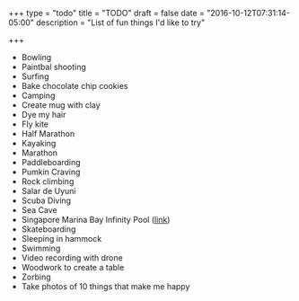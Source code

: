 +++
type = "todo"
title = "TODO"
draft = false
date = "2016-10-12T07:31:14-05:00"
description = "List of fun things I'd like to try"

+++

- Bowling
- Paintbal shooting
- Surfing
- Bake chocolate chip cookies
- Camping
- Create mug with clay
- Dye my hair
- Fly kite
- Half Marathon
- Kayaking
- Marathon
- Paddleboarding
- Pumkin Craving
- Rock climbing
- Salar de Uyuni
- Scuba Diving
- Sea Cave
- Singapore Marina Bay Infinity Pool (<a href="http://www.marinabaysands.com/sands-skypark/infinity-pool.html" target="_blank">link</a>)
- Skateboarding
- Sleeping in hammock
- Swimming
- Video recording with drone
- Woodwork to create a table
- Zorbing
- Take photos of 10 things that make me happy
